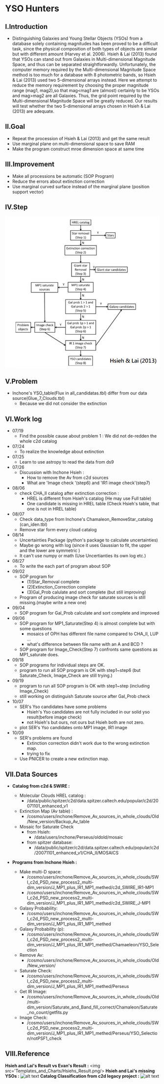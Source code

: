 # **YSO Hunters**
## **I.Introduction**
- Distinguishing Galaxies and Young Stellar Objects (YSOs) from a database solely containing magnitudes has been
proved to be a difficult task, since the physical composition of both types of objects are similar but with different
amount (Harvey et al. 2006). Hsieh & Lai (2013) found that YSOs can stand out from Galaxies in Multi-dimensional
Magnitude Space, and thus can be separated straightforwardly. Unfortunately, the computer memory required by
the Multi-dimensional Magnitude Space method is too much for a database with 8 photometric bands, so Hsieh & Lai
(2013) used two 5-dimensional arrays instead. Here we attempt to reduce the memory requirement by choosing the
proper magnitude range (mag1, mag2),so that mag<mag1 are (almost) certainly to be YSOs and mag>mag2 are all
Galaxies. Thus, the grid point required by the Multi-dimensional Magnitude Space will be greatly reduced. Our results
will test whether the two 5-dimensional arrays chosen in Hsieh & Lai (2013) are adequate.

## **II.Goal**
- Repeat the procession of Hsieh & Lai (2013) and get the same result
- Use marginal plane on multi-dimensional space to save RAM
- Make the program construct mroe dimension space at same time

## **III.Improvement**
- Make all processions be automatic (SOP Program)
- Reduce the errors about extinction correction
- Use marginal curved surface instead of the marginal plane (position support vector)

## **IV.Step**
<img src='Templates_and_Charts/Steps.png'/>

## **V.Problem**
- Inchone's YSO_table(Flux in all_candidatas.tbl) differ from our data source(Glue_7_Clouds.tbl)
  - Because we did not consider the extinction

## **VI.Work log**
- 07/19
	- Find the possible cause about problem 1 : We did not de-redden the whole c2d catalog
- 07/24
	- To realize the knowledge about extinction
- 07/25
	- Learn to use astropy to read the data from ds9
- 07/26
	- Discussion with Inchone Hsieh :
		- How to remove the Av from c2d sources
		- What are 'Image check '(step6) and 'IR1 image check'(step7)
- 08/06
	- check CHA_II catalog after extinction correction :
		- HREL is different from Hsieh's catalog (He may use Full table)
		- One candidate is missing in HREL table (Check Hsieh's table, that one is not in HREL table) 
- 08/07
	- Check data_type from Inchone's Chamaleon_RemoveStar_catalog (can_iden.tbl)
	- Remove star form every cloud catalog
- 08/14
    - Uncertainties Package (python's package to calculate uncertainties)
    - Maybe go wrong with log (since it uses Gaussian to fit, the upper and the lower are symmetric )
    - It can't use numpy or math (Use Uncertianties its own log etc.)
- 08/27
	- To write the each part of program about SOP
- 09/02
	- SOP program for 
		- (1)Star_Removal complete
		- (2)Extinction_Correction complete
		- (3)Gal_Prob calulate and sort complete (but still improving)
	- Program of producing image check for saturate sources is still missing.(maybe write a new one)
- 09/04
	- SOP program for Gal_Prob calculate and sort complete and improved
- 09/06
	- SOP program for MP1_Saturate(Step 4) is almost complete but with some questions
		- mosaics of OPH has different file name compared to CHA_II, LUP ...
		- what's difference  between file name with an A and BCD ?
	- SOP program for Image_Check(Step 7) confronts same questions as MP1_saturate does.
- 09/18
	- SOP programs for individual steps are OK.
	- program to run all SOP program is OK with step1~step6 (but Saturate_Check, Image_Check are still trying.)
- 09/19
	- program to run all SOP program is OK with step1~step (including Image_Check)
	- still working on distinguish Saturate source after Gal_Prob check
- 10/07
	- SER's Yso candidates have some problems
		- Hsieh's Yso candidates are not fully included in our solid yso result(before image check)
		- not Hsieh's but ours, not ours but Hsieh both are not zero.
	- plot SER's Yso candidates onto MP1 image, IR1 image
- 10/09
	- SER's problems are found
		- Extinction correction didn't work due to the wrong extinction map.
		- trying to fix
    - Use PNICER to create a new extinction map.
    
## **VII.Data Sources**
- **Catalog from c2d & SWIRE :**
  - Molecular Clouds HREL catalog :
    - /data/public/spitzer/c2d/data.spitzer.caltech.edu/popular/c2d/20071101_enhanced_v1
  - Extinction Map (Av table) :
    - /cosmo/users/inchone/Remove_Av_sources_in_whole_clouds/Old/New_version/Backup_Av_table
  - Mosaic for Saturate Check
    - from Hsieh:
      - /data/users/inchone/Perseus/oldold/mosaic
    - from spitzer database:
      - /data/public/spitzer/c2d/data.spitzer.caltech.edu/popular/c2d/20071101_enhanced_v1/CHA_II/MOSAICS

- **Programs from Inchone Hsieh :**
  - Make multi-D space:
    - /cosmo/users/inchone/Remove_Av_sources_in_whole_clouds/SWI_c2d_PSD_new_process2_multi-dim_version/J_MP1_plus_IR1_MP1_methed/c2d_SWIRE_IR1-MP1
    - /cosmo/users/inchone/Remove_Av_sources_in_whole_clouds/SWI_c2d_PSD_new_process2_multi-dim_version/J_MP1_plus_IR1_MP1_methed/c2d_SWIRE_J-MP1    
  - Galaxy Probability:
    - /cosmo/users/inchone/Remove_Av_sources_in_whole_clouds/SWI_c2d_PSD_new_process2_multi-dim_version/J_MP1_plus_IR1_MP1_methed
  - Galaxy Probability (p):
    - /cosmo/users/inchone/Remove_Av_sources_in_whole_clouds/SWI_c2d_PSD_new_process2_multi-dim_version/J_MP1_plus_IR1_MP1_methed/Chamaeleon/YSO_Selection
  - Remove Av:
    - /cosmo/users/inchone/Remove_Av_sources_in_whole_clouds/Old/New_version/
  - Saturate Check:
    - /cosmo/users/inchone/Remove_Av_sources_in_whole_clouds/SWI_c2d_PSD_new_process2_multi-dim_version/J_MP1_plus_IR1_MP1_methed/Perseus
  - Get IR Image:  
    - /cosmo/users/inchone/Remove_Av_sources_in_whole_clouds/Old/multi-dim_version/Saturate_and_Band_fill_correct/Chamaleon/Saturate_no_count/getfits.py
  - Image Check:
    - /cosmo/users/inchone/Remove_Av_sources_in_whole_clouds/SWI_c2d_PSD_new_process2_multi-dim_version/J_MP1_plus_IR1_MP1_methed/Perseus/YSO_Selection/notPSF1_check

## **VIII.Reference**
**Hsieh and Lai's Result vs Evan's Result :**
<img src='Templates_and_Charts/Hsiehs_Result.png/>
**Hsieh and Lai's missing YSOs :**
![alt text](https://github.com/ShihPingLai/YSO_Hunters/blob/master/Hsieh's_missing_YSO.png)
**Catalog Classification from c2d legacy project :**
![alt text](https://github.com/ShihPingLai/YSO_Hunters/blob/master/c2d_obtype.png)
